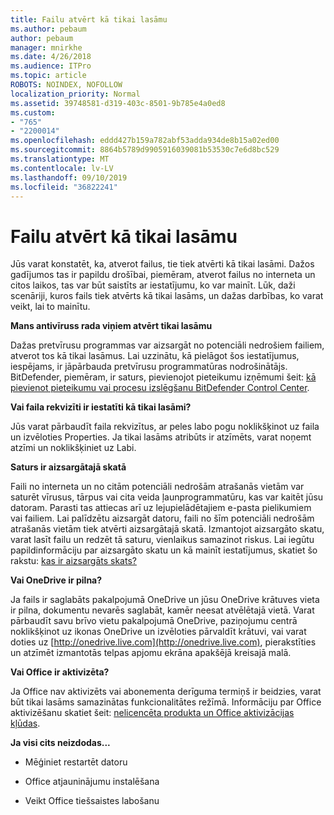 ```yaml
---
title: Failu atvērt kā tikai lasāmu
ms.author: pebaum
author: pebaum
manager: mnirkhe
ms.date: 4/26/2018
ms.audience: ITPro
ms.topic: article
ROBOTS: NOINDEX, NOFOLLOW
localization_priority: Normal
ms.assetid: 39748581-d319-403c-8501-9b785e4a0ed8
ms.custom:
- "765"
- "2200014"
ms.openlocfilehash: eddd427b159a782abf53adda934de8b15a02ed00
ms.sourcegitcommit: 8864b5789d9905916039081b53530c7e6d8bc529
ms.translationtype: MT
ms.contentlocale: lv-LV
ms.lasthandoff: 09/10/2019
ms.locfileid: "36822241"
---
```

# <a name="file-open-read-only"></a>Failu atvērt kā tikai lasāmu

Jūs varat konstatēt, ka, atverot failus, tie tiek atvērti kā tikai lasāmi. Dažos gadījumos tas ir papildu drošībai, piemēram, atverot failus no interneta un citos laikos, tas var būt saistīts ar iestatījumu, ko var mainīt. Lūk, daži scenāriji, kuros fails tiek atvērts kā tikai lasāms, un dažas darbības, ko varat veikt, lai to mainītu.
  
 **Mans antivīruss rada viņiem atvērt tikai lasāmu**
  
Dažas pretvīrusu programmas var aizsargāt no potenciāli nedrošiem failiem, atverot tos kā tikai lasāmus. Lai uzzinātu, kā pielāgot šos iestatījumus, iespējams, ir jāpārbauda pretvīrusu programmatūras nodrošinātājs. BitDefender, piemēram, ir saturs, pievienojot pieteikumu izņēmumi šeit: [kā pievienot pieteikumu vai procesu izslēgšanu BitDefender Control Center](https://aka.ms/AA6098i).
  
 **Vai faila rekvizīti ir iestatīti kā tikai lasāmi?**
  
Jūs varat pārbaudīt faila rekvizītus, ar peles labo pogu noklikšķinot uz faila un izvēloties Properties. Ja tikai lasāms atribūts ir atzīmēts, varat noņemt atzīmi un noklikšķiniet uz Labi.
  
 **Saturs ir aizsargātajā skatā**
  
Faili no interneta un no citām potenciāli nedrošām atrašanās vietām var saturēt vīrusus, tārpus vai cita veida ļaunprogrammatūru, kas var kaitēt jūsu datoram. Parasti tas attiecas arī uz lejupielādētajiem e-pasta pielikumiem vai failiem. Lai palīdzētu aizsargāt datoru, faili no šīm potenciāli nedrošām atrašanās vietām tiek atvērti aizsargātajā skatā. Izmantojot aizsargāto skatu, varat lasīt failu un redzēt tā saturu, vienlaikus samazinot riskus. Lai iegūtu papildinformāciju par aizsargāto skatu un kā mainīt iestatījumus, skatiet šo rakstu: [kas ir aizsargāts skats?](https://support.office.com/article/d6f09ac7-e6b9-4495-8e43-2bbcdbcb6653)
  
 **Vai OneDrive ir pilna?**
  
Ja fails ir saglabāts pakalpojumā OneDrive un jūsu OneDrive krātuves vieta ir pilna, dokumentu nevarēs saglabāt, kamēr neesat atvēlētajā vietā. Varat pārbaudīt savu brīvo vietu pakalpojumā OneDrive, paziņojumu centrā noklikšķinot uz ikonas OneDrive un izvēloties pārvaldīt krātuvi, vai varat doties uz [http://onedrive.live.com](http://onedrive.live.com), pierakstīties un atzīmēt izmantotās telpas apjomu ekrāna apakšējā kreisajā malā.
  
 **Vai Office ir aktivizēta?**
  
Ja Office nav aktivizēts vai abonementa derīguma termiņš ir beidzies, varat būt tikai lasāms samazinātas funkcionalitātes režīmā. Informāciju par Office aktivizēšanu skatiet šeit: [nelicencēta produkta un Office aktivizācijas kļūdas](https://support.office.com/article/0d23d3c0-c19c-4b2f-9845-5344fedc4380).
  
 **Ja visi cits neizdodas...**
  
- Mēģiniet restartēt datoru
    
- Office atjauninājumu instalēšana
    
- Veikt Office tiešsaistes labošanu
    

